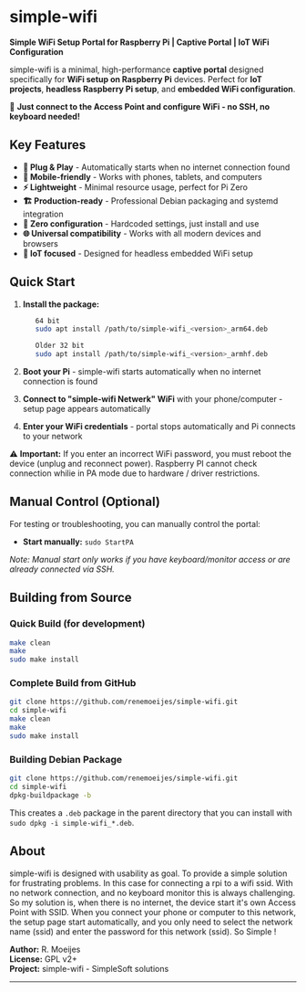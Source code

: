 # simple-wifi

**Simple WiFi Setup Portal for Raspberry Pi | Captive Portal | IoT WiFi Configuration**

simple-wifi is a minimal, high-performance **captive portal** designed specifically for **WiFi setup on Raspberry Pi** devices. 
Perfect for **IoT projects**, **headless Raspberry Pi setup**, and **embedded WiFi configuration**.

🚀 **Just connect to the Access Point and configure WiFi - no SSH, no keyboard needed!**

## Key Features

- **🔌 Plug & Play** - Automatically starts when no internet connection found
- **📱 Mobile-friendly** - Works with phones, tablets, and computers  
- **⚡ Lightweight** - Minimal resource usage, perfect for Pi Zero
- **🏗️ Production-ready** - Professional Debian packaging and systemd integration
- **🔧 Zero configuration** - Hardcoded settings, just install and use
- **🌐 Universal compatibility** - Works with all modern devices and browsers
- **🎯 IoT focused** - Designed for headless embedded WiFi setup

## Quick Start

1. **Install the package:**
   ```bash
      64 bit 
      sudo apt install /path/to/simple-wifi_<version>_arm64.deb

      Older 32 bit
      sudo apt install /path/to/simple-wifi_<version>_armhf.deb
   ```

2. **Boot your Pi** - simple-wifi starts automatically when no internet connection is found

3. **Connect to "simple-wifi Netwerk" WiFi** with your phone/computer - setup page appears automatically

4. **Enter your WiFi credentials** - portal stops automatically and Pi connects to your network

⚠️ **Important:** If you enter an incorrect WiFi password, you must reboot the device (unplug and reconnect power). Raspberry PI cannot check connection whilie in PA mode due to hardware / driver restrictions.

## Manual Control (Optional)

For testing or troubleshooting, you can manually control the portal:

- **Start manually:** `sudo StartPA`

*Note: Manual start only works if you have keyboard/monitor access or are already connected via SSH.*

## Building from Source

### Quick Build (for development)
```bash
make clean
make
sudo make install
```

### Complete Build from GitHub
```bash
git clone https://github.com/renemoeijes/simple-wifi.git
cd simple-wifi
make clean
make
sudo make install
```

### Building Debian Package
```bash
git clone https://github.com/renemoeijes/simple-wifi.git
cd simple-wifi
dpkg-buildpackage -b
```
This creates a `.deb` package in the parent directory that you can install with `sudo dpkg -i simple-wifi_*.deb`.

## About

simple-wifi is designed with usability as goal. To provide a simple solution for frustrating problems.
In this case for connecting a rpi to a wifi ssid. With no network connection, and no keyboard monitor this is always challenging.
So my solution is, when there is no internet, the device start it's own Access Point with SSID. When you connect your phone or computer to this network, the setup page start automatically, and you only need to select the network name (ssid) and enter the password for this network (ssid). 
So Simple !

**Author:** R. Moeijes  
**License:** GPL v2+  
**Project:** simple-wifi - SimpleSoft solutions

---
